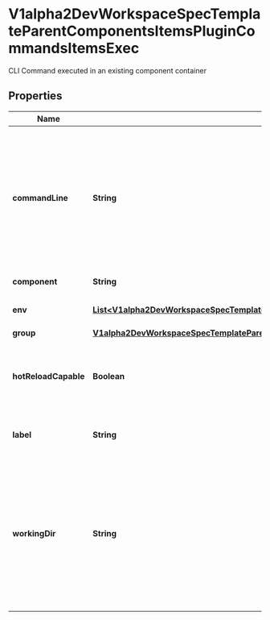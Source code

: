

# V1alpha2DevWorkspaceSpecTemplateParentComponentsItemsPluginCommandsItemsExec

CLI Command executed in an existing component container
## Properties

Name | Type | Description | Notes
------------ | ------------- | ------------- | -------------
**commandLine** | **String** | The actual command-line string  Special variables that can be used:   - &#x60;$PROJECTS_ROOT&#x60;: A path where projects sources are mounted as defined by container component&#39;s sourceMapping.   - &#x60;$PROJECT_SOURCE&#x60;: A path to a project source ($PROJECTS_ROOT/&lt;project-name&gt;). If there are multiple projects, this will point to the directory of the first one. |  [optional]
**component** | **String** | Describes component to which given action relates |  [optional]
**env** | [**List&lt;V1alpha2DevWorkspaceSpecTemplateParentComponentsItemsPluginCommandsItemsExecEnv&gt;**](V1alpha2DevWorkspaceSpecTemplateParentComponentsItemsPluginCommandsItemsExecEnv.md) | Optional list of environment variables that have to be set before running the command |  [optional]
**group** | [**V1alpha2DevWorkspaceSpecTemplateParentComponentsItemsPluginCommandsItemsExecGroup**](V1alpha2DevWorkspaceSpecTemplateParentComponentsItemsPluginCommandsItemsExecGroup.md) |  |  [optional]
**hotReloadCapable** | **Boolean** | Whether the command is capable to reload itself when source code changes. If set to &#x60;true&#x60; the command won&#39;t be restarted and it is expected to handle file changes on its own.  Default value is &#x60;false&#x60; |  [optional]
**label** | **String** | Optional label that provides a label for this command to be used in Editor UI menus for example |  [optional]
**workingDir** | **String** | Working directory where the command should be executed  Special variables that can be used:   - &#x60;$PROJECTS_ROOT&#x60;: A path where projects sources are mounted as defined by container component&#39;s sourceMapping.   - &#x60;$PROJECT_SOURCE&#x60;: A path to a project source ($PROJECTS_ROOT/&lt;project-name&gt;). If there are multiple projects, this will point to the directory of the first one. |  [optional]



